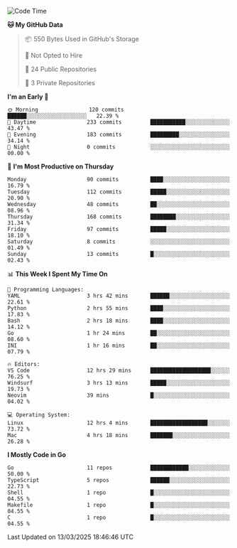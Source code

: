 <!--START_SECTION:waka-->
![Code Time](http://img.shields.io/badge/Code%20Time-1%2C139%20hrs%203%20mins-blue)

**🐱 My GitHub Data** 

> 📦 550 Bytes Used in GitHub's Storage 
 > 
> 🚫 Not Opted to Hire
 > 
> 📜 24 Public Repositories 
 > 
> 🔑 3 Private Repositories 
 > 
**I'm an Early 🐤** 

```text
🌞 Morning                120 commits         ██████░░░░░░░░░░░░░░░░░░░   22.39 % 
🌆 Daytime                233 commits         ███████████░░░░░░░░░░░░░░   43.47 % 
🌃 Evening                183 commits         █████████░░░░░░░░░░░░░░░░   34.14 % 
🌙 Night                  0 commits           ░░░░░░░░░░░░░░░░░░░░░░░░░   00.00 % 
```
📅 **I'm Most Productive on Thursday** 

```text
Monday                   90 commits          ████░░░░░░░░░░░░░░░░░░░░░   16.79 % 
Tuesday                  112 commits         █████░░░░░░░░░░░░░░░░░░░░   20.90 % 
Wednesday                48 commits          ██░░░░░░░░░░░░░░░░░░░░░░░   08.96 % 
Thursday                 168 commits         ████████░░░░░░░░░░░░░░░░░   31.34 % 
Friday                   97 commits          █████░░░░░░░░░░░░░░░░░░░░   18.10 % 
Saturday                 8 commits           ░░░░░░░░░░░░░░░░░░░░░░░░░   01.49 % 
Sunday                   13 commits          █░░░░░░░░░░░░░░░░░░░░░░░░   02.43 % 
```


📊 **This Week I Spent My Time On** 

```text
💬 Programming Languages: 
YAML                     3 hrs 42 mins       ██████░░░░░░░░░░░░░░░░░░░   22.61 % 
Python                   2 hrs 55 mins       ████░░░░░░░░░░░░░░░░░░░░░   17.83 % 
Bash                     2 hrs 18 mins       ████░░░░░░░░░░░░░░░░░░░░░   14.12 % 
Go                       1 hr 24 mins        ██░░░░░░░░░░░░░░░░░░░░░░░   08.60 % 
INI                      1 hr 16 mins        ██░░░░░░░░░░░░░░░░░░░░░░░   07.79 % 

🔥 Editors: 
VS Code                  12 hrs 29 mins      ███████████████████░░░░░░   76.25 % 
Windsurf                 3 hrs 13 mins       █████░░░░░░░░░░░░░░░░░░░░   19.73 % 
Neovim                   39 mins             █░░░░░░░░░░░░░░░░░░░░░░░░   04.02 % 

💻 Operating System: 
Linux                    12 hrs 4 mins       ██████████████████░░░░░░░   73.72 % 
Mac                      4 hrs 18 mins       ███████░░░░░░░░░░░░░░░░░░   26.28 % 
```

**I Mostly Code in Go** 

```text
Go                       11 repos            ████████████░░░░░░░░░░░░░   50.00 % 
TypeScript               5 repos             ██████░░░░░░░░░░░░░░░░░░░   22.73 % 
Shell                    1 repo              █░░░░░░░░░░░░░░░░░░░░░░░░   04.55 % 
Makefile                 1 repo              █░░░░░░░░░░░░░░░░░░░░░░░░   04.55 % 
C                        1 repo              █░░░░░░░░░░░░░░░░░░░░░░░░   04.55 % 
```




 Last Updated on 13/03/2025 18:46:46 UTC
<!--END_SECTION:waka-->
